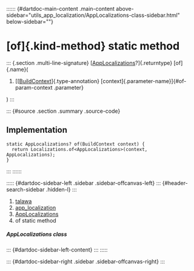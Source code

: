 :::::: {#dartdoc-main-content .main-content above-sidebar="utils_app_localization/AppLocalizations-class-sidebar.html" below-sidebar=""}
<div>

# [of]{.kind-method} static method

</div>

::: {.section .multi-line-signature}
[[AppLocalizations](../../utils_app_localization/AppLocalizations-class.html)?]{.returntype}
[of]{.name}(

1.  [[[BuildContext](https://api.flutter.dev/flutter/widgets/BuildContext-class.html)]{.type-annotation}
    [context]{.parameter-name}]{#of-param-context .parameter}

)
:::

::: {#source .section .summary .source-code}
## Implementation

``` language-dart
static AppLocalizations? of(BuildContext context) {
  return Localizations.of<AppLocalizations>(context, AppLocalizations);
}
```
:::
::::::

::::: {#dartdoc-sidebar-left .sidebar .sidebar-offcanvas-left}
::: {#header-search-sidebar .hidden-l}
:::

1.  [talawa](../../index.html)
2.  [app_localization](../../utils_app_localization/)
3.  [AppLocalizations](../../utils_app_localization/AppLocalizations-class.html)
4.  of static method

##### AppLocalizations class

::: {#dartdoc-sidebar-left-content}
:::
:::::

::: {#dartdoc-sidebar-right .sidebar .sidebar-offcanvas-right}
:::
